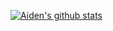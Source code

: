 [![Aiden's github stats](https://github-readme-stats.vercel.app/api?username=aidenybai&count_private=true&show_icons=true&include_all_commits=true&title_color=7460E1&icon_color=7460E1)](https://github.com/anuraghazra/github-readme-stats)

